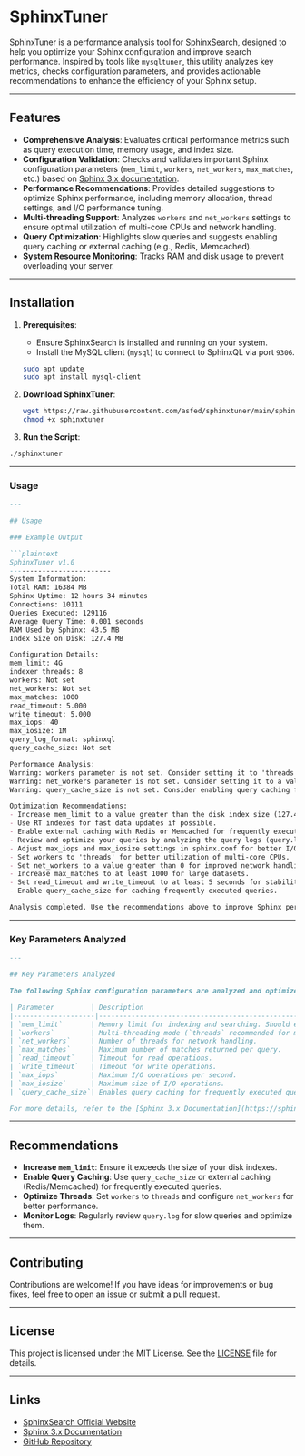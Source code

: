# SphinxTuner

SphinxTuner is a performance analysis tool for [SphinxSearch](https://sphinxsearch.com/), designed to help you optimize your Sphinx configuration and improve search performance. Inspired by tools like `mysqltuner`, this utility analyzes key metrics, checks configuration parameters, and provides actionable recommendations to enhance the efficiency of your Sphinx setup.

---

## Features

- **Comprehensive Analysis**: Evaluates critical performance metrics such as query execution time, memory usage, and index size.
- **Configuration Validation**: Checks and validates important Sphinx configuration parameters (`mem_limit`, `workers`, `net_workers`, `max_matches`, etc.) based on [Sphinx 3.x documentation](https://sphinxsearch.com/docs/sphinx3.html).
- **Performance Recommendations**: Provides detailed suggestions to optimize Sphinx performance, including memory allocation, thread settings, and I/O performance tuning.
- **Multi-threading Support**: Analyzes `workers` and `net_workers` settings to ensure optimal utilization of multi-core CPUs and network handling.
- **Query Optimization**: Highlights slow queries and suggests enabling query caching or external caching (e.g., Redis, Memcached).
- **System Resource Monitoring**: Tracks RAM and disk usage to prevent overloading your server.

- ---

## Installation

1. **Prerequisites**:
   - Ensure SphinxSearch is installed and running on your system.
   - Install the MySQL client (`mysql`) to connect to SphinxQL via port `9306`.

   ```bash
   sudo apt update
   sudo apt install mysql-client
   ```
2. **Download SphinxTuner**:
   ```bash
   wget https://raw.githubusercontent.com/asfed/sphinxtuner/main/sphinxtuner
   chmod +x sphinxtuner
   ```
3. **Run the Script**:
  ```bash
  ./sphinxtuner
  ```

---

### Usage

```markdown
---

## Usage

### Example Output

```plaintext
SphinxTuner v1.0
-------------------------
System Information:
Total RAM: 16384 MB
Sphinx Uptime: 12 hours 34 minutes
Connections: 10111
Queries Executed: 129116
Average Query Time: 0.001 seconds
RAM Used by Sphinx: 43.5 MB
Index Size on Disk: 127.4 MB

Configuration Details:
mem_limit: 4G
indexer threads: 8
workers: Not set
net_workers: Not set
max_matches: 1000
read_timeout: 5.000
write_timeout: 5.000
max_iops: 40
max_iosize: 1M
query_log_format: sphinxql
query_cache_size: Not set

Performance Analysis:
Warning: workers parameter is not set. Consider setting it to 'threads' for better performance with multiple cores.
Warning: net_workers parameter is not set. Consider setting it to a value greater than 0 for improved network handling.
Warning: query_cache_size is not set. Consider enabling query caching for frequently executed queries.

Optimization Recommendations:
- Increase mem_limit to a value greater than the disk index size (127.4 MB).
- Use RT indexes for fast data updates if possible.
- Enable external caching with Redis or Memcached for frequently executed queries.
- Review and optimize your queries by analyzing the query logs (query.log).
- Adjust max_iops and max_iosize settings in sphinx.conf for better I/O performance.
- Set workers to 'threads' for better utilization of multi-core CPUs.
- Set net_workers to a value greater than 0 for improved network handling.
- Increase max_matches to at least 1000 for large datasets.
- Set read_timeout and write_timeout to at least 5 seconds for stability.
- Enable query_cache_size for caching frequently executed queries.

Analysis completed. Use the recommendations above to improve Sphinx performance.
```

---

### Key Parameters Analyzed

```markdown
---

## Key Parameters Analyzed

The following Sphinx configuration parameters are analyzed and optimized:

| Parameter         | Description                                                                 |
|--------------------|-----------------------------------------------------------------------------|
| `mem_limit`       | Memory limit for indexing and searching. Should exceed the index size.     |
| `workers`         | Multi-threading mode (`threads` recommended for modern systems).            |
| `net_workers`     | Number of threads for network handling.                                    |
| `max_matches`     | Maximum number of matches returned per query.                              |
| `read_timeout`    | Timeout for read operations.                                               |
| `write_timeout`   | Timeout for write operations.                                              |
| `max_iops`        | Maximum I/O operations per second.                                         |
| `max_iosize`      | Maximum size of I/O operations.                                            |
| `query_cache_size`| Enables query caching for frequently executed queries.                     |

For more details, refer to the [Sphinx 3.x Documentation](https://sphinxsearch.com/docs/sphinx3.html).
```

---

## Recommendations

- **Increase `mem_limit`**: Ensure it exceeds the size of your disk indexes.
- **Enable Query Caching**: Use `query_cache_size` or external caching (Redis/Memcached) for frequently executed queries.
- **Optimize Threads**: Set `workers` to `threads` and configure `net_workers` for better performance.
- **Monitor Logs**: Regularly review `query.log` for slow queries and optimize them.


---

## Contributing

Contributions are welcome! If you have ideas for improvements or bug fixes, feel free to open an issue or submit a pull request.

---

## License

This project is licensed under the MIT License. See the [LICENSE](LICENSE) file for details.

---

## Links

- [SphinxSearch Official Website](https://sphinxsearch.com/)
- [Sphinx 3.x Documentation](https://sphinxsearch.com/docs/sphinx3.html)
- [GitHub Repository](https://github.com/your-repo/sphinxtuner)

   

